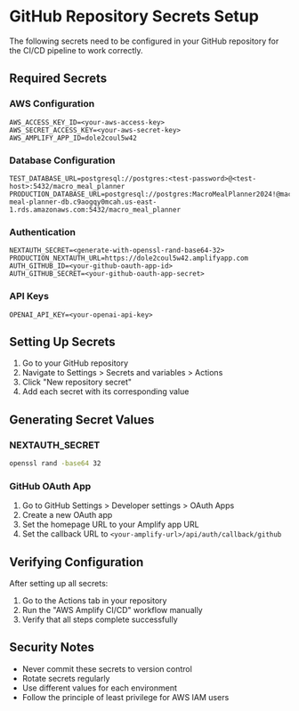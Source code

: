 # GitHub Repository Secrets Setup

The following secrets need to be configured in your GitHub repository for the CI/CD pipeline to work correctly.

## Required Secrets

### AWS Configuration
```
AWS_ACCESS_KEY_ID=<your-aws-access-key>
AWS_SECRET_ACCESS_KEY=<your-aws-secret-key>
AWS_AMPLIFY_APP_ID=dole2coul5w42
```

### Database Configuration
```
TEST_DATABASE_URL=postgresql://postgres:<test-password>@<test-host>:5432/macro_meal_planner
PRODUCTION_DATABASE_URL=postgresql://postgres:MacroMealPlanner2024!@macro-meal-planner-db.c9aogqy0mcah.us-east-1.rds.amazonaws.com:5432/macro_meal_planner
```

### Authentication
```
NEXTAUTH_SECRET=<generate-with-openssl-rand-base64-32>
PRODUCTION_NEXTAUTH_URL=https://dole2coul5w42.amplifyapp.com
AUTH_GITHUB_ID=<your-github-oauth-app-id>
AUTH_GITHUB_SECRET=<your-github-oauth-app-secret>
```

### API Keys
```
OPENAI_API_KEY=<your-openai-api-key>
```

## Setting Up Secrets

1. Go to your GitHub repository
2. Navigate to Settings > Secrets and variables > Actions
3. Click "New repository secret"
4. Add each secret with its corresponding value

## Generating Secret Values

### NEXTAUTH_SECRET
```bash
openssl rand -base64 32
```

### GitHub OAuth App
1. Go to GitHub Settings > Developer settings > OAuth Apps
2. Create a new OAuth app
3. Set the homepage URL to your Amplify app URL
4. Set the callback URL to `<your-amplify-url>/api/auth/callback/github`

## Verifying Configuration

After setting up all secrets:
1. Go to the Actions tab in your repository
2. Run the "AWS Amplify CI/CD" workflow manually
3. Verify that all steps complete successfully

## Security Notes

- Never commit these secrets to version control
- Rotate secrets regularly
- Use different values for each environment
- Follow the principle of least privilege for AWS IAM users
